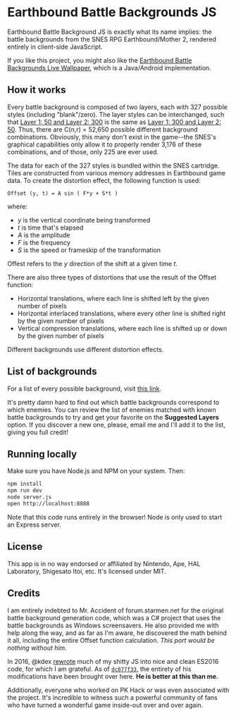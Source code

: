 Earthbound Battle Backgrounds JS
============================================

Earthbound Battle Background JS is exactly what its name implies: the battle
backgrounds from the SNES RPG Earthbound/Mother 2, rendered entirely in client-side
JavaScript.

If you like this project, you might also like the [Earthbound Battle
Backgrounds Live
Wallpaper](https://github.com/gjtorikian/Earthbound-Battle-Backgrounds/), which
is a Java/Android implementation.

## How it works

Every battle background is composed of two layers, each with 327 possible
styles (including "blank"/zero). The layer styles can be interchanged, such that
[Layer 1: 50 and Layer 2: 300](http://gjtorikian.github.io/Earthbound-Battle-Backgrounds-JS/?layer1=50&layer2=300)
is the same as [Layer 1: 300 and Layer 2: 50](http://gjtorikian.github.io/Earthbound-Battle-Backgrounds-JS/?layer1=300&layer2=50).
Thus, there are C(n,r) = 52,650 possible different background combinations. Obviously,
this many don't exist in the game--the SNES's graphical capabilities only allow it to
properly render 3,176 of these combinations, and of those, only 225 are ever used.

The data for each of the 327 styles is bundled within the SNES cartridge.
Tiles are
constructed from various memory addresses in Earthbound game data. To create
the distortion effect, the following function is used:

```
Offset (y, t) = A sin ( F*y + S*t )
```

where:

*  _y_ is the vertical coordinate being transformed
*  _t_ is time that's elapsed
*  _A_ is the amplitude
*  _F_ is the frequency
*  _S_ is the speed or frameskip of the transformation

Offest refers to the _y_ direction of the shift at a given time _t_.

There are also three types of distortions that use the result of the Offset
function:

*  Horizontal translations, where each line is shifted left by the given number
of pixels
*  Horizontal interlaced translations, where every other line is shifted right
by the given number of pixels
*  Vertical compression translations, where each line is shifted up or down by
the given number of pixels

Different backgrounds use different distortion effects.

## List of backgrounds

For a list of every possible background, visit [this
link](http://gjtorikian.github.io/Earthbound-Battle-Backgrounds-JS/samples).

It's pretty damn hard to find out which battle backgrounds correspond to which
enemies. You can review the list of enemies matched with known battle
backgrounds to try and get your favorite on the **Suggested Layers** option. If
you discover a new one, please, email me and I'll add it to the list, giving
you full credit!

## Running locally

Make sure you have Node.js and NPM on your system. Then:

``` bash
npm install
npm run dev
node server.js
open http://localhost:8888
```

Note that this code runs entirely in the browser! Node is only used to start an
Express server.

## License

This app is in no way endorsed or affiliated by Nintendo, Ape, HAL Laboratory,
Shigesato Itoi, etc. It's licensed under MIT.

## Credits

I am entirely indebted to Mr. Accident of forum.starmen.net for the original
battle background generation code, which was a C# project that uses the battle
backgrounds as Windows screensavers. He also provided me with help along the
way, and as far as I'm aware, he discovered the math behind it all, including
the entire Offset function calculation. *This port would be nothing without
him.*

In 2016, @kdex [rewrote](https://github.com/kdex/earthbound-battle-backgrounds) much of my shitty JS into nice and clean ES2016 code, for which I am grateful. As of [`dc877f33`](https://github.com/gjtorikian/Earthbound-Battle-Backgrounds-JS/commit/dc877f33e5637291c7aa93c75dd1e5d615aca567), the entirety of his modifications have been brought over here. **He is better at this than me.**

Additionally, everyone who worked on PK Hack or was even associated with the
project. It's incredible to witness such a powerful community of fans who have
turned a wonderful game inside-out over and over again.
